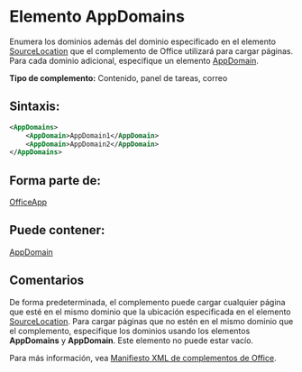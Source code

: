 
# <a name="appdomains-element"></a>Elemento AppDomains
Enumera los dominios además del dominio especificado en el elemento [SourceLocation](../../reference/manifest/sourcelocation.md) que el complemento de Office utilizará para cargar páginas. Para cada dominio adicional, especifique un elemento [AppDomain](../../reference/manifest/appdomain.md).

 **Tipo de complemento:** Contenido, panel de tareas, correo


## <a name="syntax"></a>Sintaxis:


```XML
<AppDomains>
    <AppDomain>AppDomain1</AppDomain>
    <AppDomain>AppDomain2</AppDomain>
</AppDomains>
```


## <a name="contained-in"></a>Forma parte de:

[OfficeApp](../../reference/manifest/officeapp.md)


## <a name="can-contain"></a>Puede contener:

[AppDomain](../../reference/manifest/appdomain.md)


## <a name="remarks"></a>Comentarios

De forma predeterminada, el complemento puede cargar cualquier página que esté en el mismo dominio que la ubicación especificada en el elemento [SourceLocation](../../reference/manifest/sourcelocation.md). Para cargar páginas que no estén en el mismo dominio que el complemento, especifique los dominios usando los elementos **AppDomains** y **AppDomain**. Este elemento no puede estar vacío. 

Para más información, vea [Manifiesto XML de complementos de Office](../../docs/overview/add-in-manifests.md).


